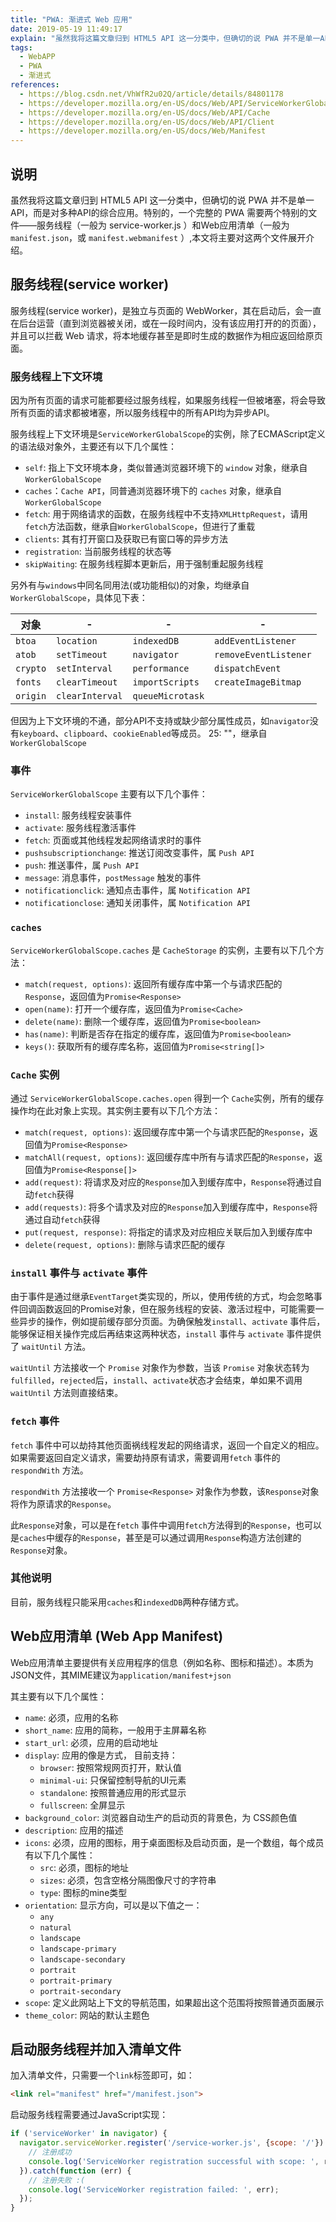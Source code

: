 ```yaml
---
title: "PWA: 渐进式 Web 应用"
date: 2019-05-19 11:49:17
explain: "虽然我将这篇文章归到 HTML5 API 这一分类中，但确切的说 PWA 并不是单一API，而是对多种API的综合应用。特别的，一个完整的 PWA 需要两个特别的文件——服务线程（一般为 ervice-worker.js ）和清单文件（一般为 manifest.json ）,本文将主要对这两个文件展开介绍..."
tags:
  - WebAPP
  - PWA
  - 渐进式
references:
  - https://blog.csdn.net/VhWfR2u02Q/article/details/84801178
  - https://developer.mozilla.org/en-US/docs/Web/API/ServiceWorkerGlobalScope
  - https://developer.mozilla.org/en-US/docs/Web/API/Cache
  - https://developer.mozilla.org/en-US/docs/Web/API/Client
  - https://developer.mozilla.org/en-US/docs/Web/Manifest
---
```


## 说明

虽然我将这篇文章归到 HTML5 API 这一分类中，但确切的说 PWA 并不是单一API，而是对多种API的综合应用。特别的，一个完整的 PWA 需要两个特别的文件——服务线程（一般为 service-worker.js ）和Web应用清单（一般为 `manifest.json`，或 `manifest.webmanifest` ）,本文将主要对这两个文件展开介绍。


## 服务线程(service worker)

服务线程(service worker)，是独立与页面的 WebWorker，其在启动后，会一直在后台运营（直到浏览器被关闭，或在一段时间内，没有该应用打开的的页面），并且可以拦截 Web 请求，将本地缓存甚至是即时生成的数据作为相应返回给原页面。

### 服务线程上下文环境

因为所有页面的请求可能都要经过服务线程，如果服务线程一但被堵塞，将会导致所有页面的请求都被堵塞，所以服务线程中的所有API均为异步API。

服务线程上下文环境是`ServiceWorkerGlobalScope`的实例，除了ECMAScript定义的语法级对象外，主要还有以下几个属性：

* `self`: 指上下文环境本身，类似普通浏览器环境下的 `window` 对象，继承自`WorkerGlobalScope`
* `caches`：`Cache API`，同普通浏览器环境下的 `caches` 对象，继承自`WorkerGlobalScope`
* `fetch`: 用于网络请求的函数，在服务线程中不支持`XMLHttpRequest`，请用`fetch`方法函数，继承自`WorkerGlobalScope`，但进行了重载
* `clients`: 其有打开窗口及获取已有窗口等的异步方法
* `registration`: 当前服务线程的状态等
* `skipWaiting`: 在服务线程脚本更新后，用于强制重起服务线程

另外有与`windows`中同名同用法(或功能相似)的对象，均继承自`WorkerGlobalScope`，具体见下表：

| 对象      | -               | -                | -                     |
| -------- | --------------- | ---------------- | --------------------- |
| `btoa`   | `location`      | `indexedDB`      | `addEventListener`    |
| `atob`   | `setTimeout`    | `navigator`      | `removeEventListener` |
| `crypto` | `setInterval`   | `performance`    | `dispatchEvent`       |
| `fonts`  | `clearTimeout`  | `importScripts`  | `createImageBitmap`   |
| `origin` | `clearInterval` | `queueMicrotask` |                       |

但因为上下文环境的不通，部分API不支持或缺少部分属性成员，如`navigator`没有`keyboard`、`clipboard`、`cookieEnabled`等成员。
25: ""，继承自`WorkerGlobalScope`

### 事件

`ServiceWorkerGlobalScope` 主要有以下几个事件：

* `install`: 服务线程安装事件
* `activate`: 服务线程激活事件
* `fetch`: 页面或其他线程发起网络请求时的事件
* `pushsubscriptionchange`: 推送订阅改变事件，属 `Push API`
* `push`: 推送事件，属 `Push API`
* `message`: 消息事件，`postMessage` 触发的事件
* `notificationclick`: 通知点击事件，属 `Notification API`
* `notificationclose`: 通知关闭事件，属 `Notification API`

### `caches`

`ServiceWorkerGlobalScope.caches` 是 `CacheStorage` 的实例，主要有以下几个方法：

* `match(request, options)`: 返回所有缓存库中第一个与请求匹配的`Response`，返回值为`Promise<Response>`
* `open(name)`: 打开一个缓存库，返回值为`Promise<Cache>`
* `delete(name)`: 删除一个缓存库，返回值为`Promise<boolean>`
* `has(name)`: 判断是否存在指定的缓存库，返回值为`Promise<boolean>`
* `keys()`: 获取所有的缓存库名称，返回值为`Promise<string[]>`

### `Cache` 实例

通过 `ServiceWorkerGlobalScope.caches.open` 得到一个 `Cache`实例，所有的缓存操作均在此对象上实现。其实例主要有以下几个方法：

* `match(request, options)`: 返回缓存库中第一个与请求匹配的`Response`，返回值为`Promise<Response>`
* `matchAll(request, options)`: 返回缓存库中所有与请求匹配的`Response`，返回值为`Promise<Response[]>`
* `add(request)`: 将请求及对应的`Response`加入到缓存库中，`Response`将通过自动`fetch`获得
* `add(requests)`: 将多个请求及对应的`Response`加入到缓存库中，`Response`将通过自动`fetch`获得
* `put(request, response)`: 将指定的请求及对应相应关联后加入到缓存库中
* `delete(request, options)`: 删除与请求匹配的缓存

### `install` 事件与 `activate` 事件

由于事件是通过继承`EventTarget`类实现的，所以，使用传统的方式，均会忽略事件回调函数返回的Promise对象，但在服务线程的安装、激活过程中，可能需要一些异步的操作，例如提前缓存部分页面。为确保触发`install`、`activate` 事件后，能够保证相关操作完成后再结束这两种状态，`install` 事件与 `activate` 事件提供了 `waitUntil` 方法。

`waitUntil` 方法接收一个 `Promise` 对象作为参数，当该 `Promise` 对象状态转为 `fulfilled`，`rejected`后，`install`、`activate`状态才会结束，单如果不调用`waitUntil` 方法则直接结束。

### `fetch` 事件

`fetch` 事件中可以劫持其他页面祸线程发起的网络请求，返回一个自定义的相应。
如果需要返回自定义请求，需要劫持原有请求，需要调用`fetch` 事件的 `respondWith` 方法。

`respondWith` 方法接收一个 `Promise<Response>` 对象作为参数，该`Response`对象将作为原请求的`Response`。

此`Response`对象，可以是在`fetch` 事件中调用`fetch`方法得到的`Response`，也可以是`caches`中缓存的`Response`，甚至是可以通过调用`Response`构造方法创建的`Response`对象。

### 其他说明
目前，服务线程只能采用`caches`和`indexedDB`两种存储方式。

## Web应用清单 (Web App Manifest)

Web应用清单主要提供有关应用程序的信息（例如名称、图标和描述）。本质为JSON文件，其MIME建议为`application/manifest+json`

其主要有以下几个属性：

* `name`: 必须，应用的名称
* `short_name`: 应用的简称，一般用于主屏幕名称
* `start_url`: 必须，应用的启动地址
* `display`: 应用的像是方式， 目前支持：
  * `browser`: 按照常规网页打开，默认值
  * `minimal-ui`: 只保留控制导航的UI元素
  * `standalone`: 按照普通应用的形式显示
  * `fullscreen`: 全屏显示
* `background_color`: 浏览器自动生产的启动页的背景色，为 CSS颜色值
* `description`: 应用的描述
* `icons`: 必须，应用的图标，用于桌面图标及启动页面，是一个数组，每个成员有以下几个属性：
  * `src`: 必须，图标的地址
  * `sizes`: 必须，包含空格分隔图像尺寸的字符串
  * `type`: 图标的mine类型
* `orientation`: 显示方向，可以是以下值之一：
  * `any`
  * `natural`
  * `landscape`
  * `landscape-primary`
  * `landscape-secondary`
  * `portrait`
  * `portrait-primary`
  * `portrait-secondary`
* `scope`: 定义此网站上下文的导航范围，如果超出这个范围将按照普通页面展示
* `theme_color`: 网站的默认主题色

## 启动服务线程并加入清单文件

加入清单文件，只需要一个`link`标签即可，如：
```html
<link rel="manifest" href="/manifest.json">
```

启动服务线程需要通过JavaScript实现：
```JavaScript
if ('serviceWorker' in navigator) {           
  navigator.serviceWorker.register('/service-worker.js', {scope: '/'}).then(function (registration) {
    // 注册成功
    console.log('ServiceWorker registration successful with scope: ', registration.scope);
  }).catch(function (err) {                   
    // 注册失败 :(
    console.log('ServiceWorker registration failed: ', err);
  });
}
```
